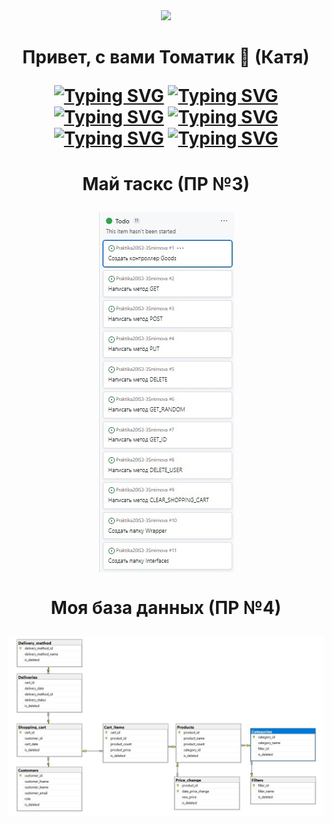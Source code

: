 <div id="header" align="center">
  <img src="https://media.giphy.com/media/M9gbBd9nbDrOTu1Mqx/giphy.gif" width="100"/>
</div>
<h1 align="center"> Привет, с вами Томатик 🍅 (Катя)</p>

[![Typing SVG](https://readme-typing-svg.herokuapp.com?color=%6666FCF0&lines=Практическая+№1)](https://github.com/6SadTomato6/Praktika20IS3-3Smirnova/tree/main/SmirnovaPR1)
[![Typing SVG](https://readme-typing-svg.herokuapp.com?color=%6666FCF0&lines=Скриншоты+по+ПР+№1)](https://github.com/6SadTomato6/Praktika20IS3-3Smirnova/tree/main/%D0%A1%D0%BA%D1%80%D0%B8%D0%BD%D1%88%D0%BE%D1%82%D1%8B%D0%9F%D0%BE%D0%9F%D0%A01) 
[![Typing SVG](https://readme-typing-svg.herokuapp.com?color=%6666FCF0&lines=Практическая+№2)](https://github.com/6SadTomato6/Praktika20IS3-3Smirnova/tree/main/SmirnovaPR2) 
[![Typing SVG](https://readme-typing-svg.herokuapp.com?color=%6666FCF0&lines=Скриншоты+по+ПР+№2)](https://github.com/6SadTomato6/Praktika20IS3-3Smirnova/tree/main/%D0%A1%D0%BA%D1%80%D0%B8%D0%BD%D1%88%D0%BE%D1%82%D1%8B%D0%9F%D0%BE%D0%9F%D0%A02) 
[![Typing SVG](https://readme-typing-svg.herokuapp.com?color=%6666FCF0&lines=Практическая+№5)](https://github.com/6SadTomato6/Praktika20IS3-3Smirnova/tree/main/SmirnovaPR5)
[![Typing SVG](https://readme-typing-svg.herokuapp.com?color=%6666FCF0&lines=Скриншоты+по+ПР+№5)](https://github.com/6SadTomato6/Praktika20IS3-3Smirnova/tree/main/%D0%A1%D0%BA%D1%80%D0%B8%D0%BD%D1%88%D0%BE%D1%82%D1%8B%D0%9F%D0%BE%D0%9F%D0%A05)

<h1 align="center">Май таскс (ПР №3)
</p><img src="https://github.com/6SadTomato6/Praktika20IS3-3Smirnova/blob/main/SmirnovaPR3/1.jpg" align="middle"></p>
<h1 align="center">Моя база данных (ПР №4)
</p><img src="https://github.com/6SadTomato6/Praktika20IS3-3Smirnova/blob/main/misc/database.jpg" align="middle"></p>




